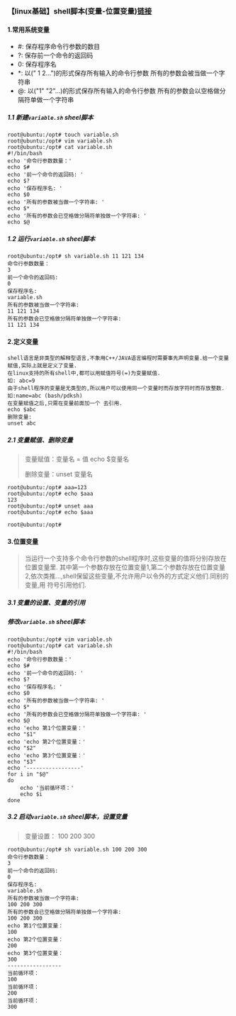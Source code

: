 ### 【linux基础】shell脚本(变量-位置变量)[链接](https://www.jianshu.com/p/f3595f7e36bd)

#### 1.常用系统变量
* #: 保存程序命令行参数的数目
* ?: 保存前一个命令的返回码
* 0: 保存程序名
* *: 以(" 1 2...")的形式保存所有输入的命令行参数 所有的参数会被当做一个字符串
* @: 以("1" "2"...)的形式保存所有输入的命令行参数 所有的参数会以空格做分隔符单做一个字符串

##### 1.1 新建`variable.sh` sheel脚本
```
root@ubuntu:/opt# touch variable.sh
root@ubuntu:/opt# vim variable.sh
root@ubuntu:/opt# cat variable.sh
#!/bin/bash
echo '命令行参数数量：'
echo $#
echo '前一个命令的返回码: '
echo $?
echo '保存程序名: '
echo $0
echo '所有的参数被当做一个字符串: '
echo $*
echo '所有的参数会已空格做分隔符单独做一个字符串: '
echo $@
```

##### 1.2 运行`variable.sh` sheel脚本
```
root@ubuntu:/opt# sh variable.sh 11 121 134
命令行参数数量：
3
前一个命令的返回码: 
0
保存程序名: 
variable.sh
所有的参数被当做一个字符串: 
11 121 134
所有的参数会已空格做分隔符单独做一个字符串: 
11 121 134
```

#### 2.定义变量
```
shell语言是非类型的解释型语言,不象用C++/JAVA语言编程时需要事先声明变量.给一个变量赋值,实际上就是定义了变量.
在linux支持的所有shell中,都可以用赋值符号(=)为变量赋值.
如: abc=9
由于shell程序的变量是无类型的,所以用户可以使用同一个变量时而存放字符时而存放整数. 如:name=abc (bash/pdksh)
在变量赋值之后,只需在变量前面加一个 去引用.
echo $abc
删除变量:
unset abc
```

##### 2.1 变量赋值、删除变量
> 变量赋值：变量名 = 值 echo $变量名
>
> 删除变量：unset 变量名
```
root@ubuntu:/opt# aaa=123
root@ubuntu:/opt# echo $aaa
123
root@ubuntu:/opt# unset aaa
root@ubuntu:/opt# echo $aaa

root@ubuntu:/opt# 
```

#### 3.位置变量
> 当运行一个支持多个命令行参数的shell程序时,这些变量的值将分别存放在位置变量里. 其中第一个参数存放在位置变量1,第二个参数存放在位置变量2,依次类推...,shell保留这些变量,不允许用户以令外的方式定义他们.同别的变量,用 符号引用他们.

##### 3.1 变量的设置、变量的引用
##### 修改`variable.sh` sheel脚本
```
root@ubuntu:/opt# vim variable.sh
root@ubuntu:/opt# cat variable.sh
#!/bin/bash
echo '命令行参数数量：'
echo $#
echo '前一个命令的返回码: '
echo $?
echo '保存程序名: '
echo $0
echo '所有的参数被当做一个字符串: '
echo $*
echo '所有的参数会已空格做分隔符单独做一个字符串: '
echo $@
echo 'echo 第1个位置变量：'
echo "$1"
echo 'echo 第2个位置变量：'
echo "$2"
echo 'echo 第3个位置变量：'
echo "$3"
echo '-----------------'
for i in "$@"
do
	echo '当前循环项：'
	echo $i
done
```

##### 3.2 启动`variable.sh` sheel脚本，设置变量
> 变量设置： 100 200 300
```
root@ubuntu:/opt# sh variable.sh 100 200 300
命令行参数数量：
3
前一个命令的返回码: 
0
保存程序名: 
variable.sh
所有的参数被当做一个字符串: 
100 200 300
所有的参数会已空格做分隔符单独做一个字符串: 
100 200 300
echo 第1个位置变量：
100
echo 第2个位置变量：
200
echo 第3个位置变量：
300
-----------------
当前循环项：
100
当前循环项：
200
当前循环项：
300
```